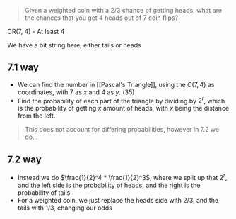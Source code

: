 > Given a weighted coin with a $2/3$ chance of getting heads, what are the chances that you get 4 heads out of 7 coin flips?

CR(7, 4) - At least 4

We have a bit string here, either tails or heads

## 7.1 way
- We can find the number in [[Pascal's Triangle]], using the $C(7, 4)$ as coordinates, with 7 as $x$ and 4 as $y$. ($35$)
- Find the probability of each part of the triangle by dividing by $2^r$, which is the probability of getting $x$ amount of heads, with $x$ being the distance from the left.

> This does not account for differing probabilities, however in 7.2 we do...

## 7.2 way
- Instead we do $\frac{1}{2}^4 * \frac{1}{2}^3$, where we split up that $2^r$, and the left side is the probability of heads, and the right is the probability of tails
- For a weighted coin, we just replace the heads side with $2/3$, and the tails with $1/3$, changing our odds